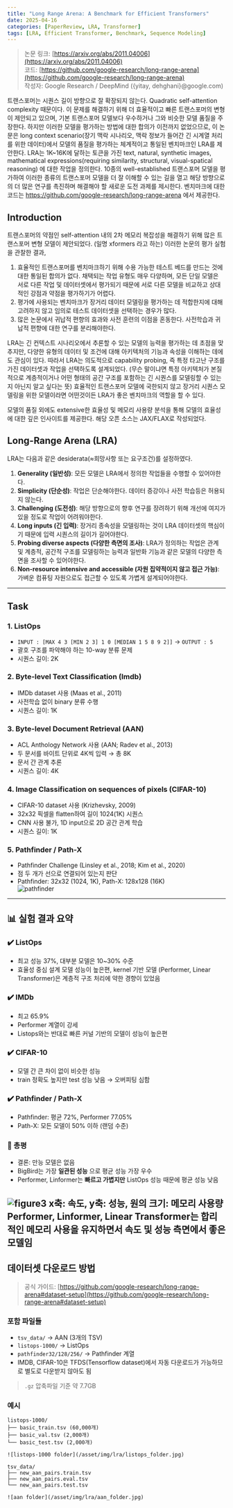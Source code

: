 ```yaml
---
title: "Long Range Arena: A Benchmark for Efficient Transformers"
date: 2025-04-16
categories: [PaperReview, LRA, Transformer]
tags: [LRA, Efficient Transformer, Benchmark, Sequence Modeling]
---
```


> 논문 링크: [https://arxiv.org/abs/2011.04006](https://arxiv.org/abs/2011.04006)  
> 코드: [https://github.com/google-research/long-range-arena](https://github.com/google-research/long-range-arena)  
> 작성자: Google Research / DeepMind ({yitay, dehghani}@google.com)

트랜스포머는 시퀀스 길이 방향으로 잘 확장되지 않는다. Quadratic self-attention complexity 때문이다. 이 문제를 해결하기 위해 더 효율적이고 빠른 트랜스포머의 변형이 제안되고 있으며, 기본 트랜스포머 모델보다 우수하거나 그와 비슷한 모델 품질을 주장한다. 하지만 이러한 모델을 평가하는 방법에 대한 합의가 이전까지 없었으므로, 이 논문은 long context scenario(장기 맥락 시나리오, 맥락 정보가 들어간 긴 시계열 처리를 위한 데이터)에서 모델의 품질을 평가하는 체계적이고 통일된 벤치마크인 LRA를 제안한다. LRA는 1K~16K에 달하는 토큰을 가진 text, natural, synthetic images, mathematical expressions(requiring similarity, structural, visual-spatical reasoning) 에 대한 작업을 정의한다. 10종의 well-established 트랜스포머 모델을 평가하여 이러한 종류의 트랜스포머 모델을 더 잘 이해할 수 있는 길을 열고 해당 방향으로의 더 많은 연구를 촉진하며 해결해야 할 새로운 도전 과제를 제시한다. 벤치마크에 대한 코드는  https://github.com/google-research/long-range-arena 에서 제공한다.

## Introduction
트랜스포머의 약점인 self-attention 내의 2차 메모리 복잡성을 해결하기 위해 많은 트랜스포머 변형 모델이 제안되었다. (일명 xformers 라고 하는) 이러한 논문의 평가 실험을 관찰한 결과,  

1. 효율적인 트랜스포머를 벤치마크하기 위해 수용 가능한 테스트 베드를 만드는 것에 대한 통일된 합의가 없다. 채택되는 작업 유형도 매우 다양하며, 모든 단일 모델은 서로 다른 작업 및 데이터셋에서 평가되기 때문에 서로 다른 모델을 비교하고 상대적인 강점과 약점을 평가하기가 어렵다.  
2. 평가에 사용되는 벤치마크가 장거리 데이터 모델링을 평가하는 데 적합한지에 대해 고려하지 않고 임의로 테스트 데이터셋을 선택하는 경우가 많다.  
3. 많은 논문에서 귀납적 편향의 효과와 사전 훈련의 이점을 혼동한다. 사전학습과 귀납적 편향에 대한 연구를 분리해야한다.  

LRA는 긴 컨텍스트 시나리오에서 추론할 수 있는 모델의 능력을 평가하는 데 초점을 맞추지만, 다양한 유형의 데이터 및 조건에 대해 아키텍처의 기능과 속성을 이해하는 데에도 관심이 있다. 따라서 LRA는 의도적으로 capability probing, 즉 특정 타고난 구조를 가진 데이터셋과 작업을 선택하도록 설계되었다. (무슨 말이냐면 특정 아키텍처가 본질적으로 계층적이거나 어떤 형태의 공간 구조를 포함하는 긴 시퀀스를 모델링할 수 있는지 아닌지 알고 싶다는 뜻) 효율적인 트랜스포머 모델에 국한되지 않고 장거리 시퀀스 모델링을 위한 모델이라면 어떤것이든 LRA가 좋은 벤치마크의 역할을 할 수 있다.  

모델의 품질 외에도 extensive한 효율성 및 메모리 사용량 분석을 통해 모델의 효율성에 대한 깊은 인사이트를 제공한다. 해당 오픈 소스는 JAX/FLAX로 작성되었다.  

## Long-Range Arena (LRA)
LRA는 다음과 같은 desiderata(≈희망사항 또는 요구조건)를 설정하였다.  

1. **Generality (일반성)**: 모든 모델은 LRA에서 정의한 작업들을 수행할 수 있어야한다.  
2. **Simplicity (단순성)**: 작업은 단순해야한다. 데이터 증강이나 사전 학습등은 허용되지 않는다.  
3. **Challenging (도전성)**: 해당 방향으로의 향후 연구를 장려하기 위해 개선에 여지가 있을 정도로 작업이 어려워야한다.  
4. **Long inputs (긴 입력)**: 장거리 종속성을 모델링하는 것이 LRA 데이터셋의 핵심이기 때문에 입력 시퀀스의 길이가 길어야한다.  
5. **Probing diverse aspects (다양한 측면의 조사)**: LRA가 정의하는 작업은 관계 및 계층적, 공간적 구조를 모델링하는 능력과 일반화 기능과 같은 모델의 다양한 측면을 조사할 수 있어야한다.  
6. **Non-resource intensive and accessible (자원 집약적이지 않고 접근 가능)**: 가벼운 컴퓨팅 자원으로도 접근할 수 있도록 가볍게 설계되어야한다.  

---

## Task

### 1. ListOps
- `INPUT : [MAX 4 3 [MIN 2 3] 1 0 [MEDIAN 1 5 8 9 2]]` → `OUTPUT : 5`
- 괄호 구조를 파악해야 하는 10-way 분류 문제
- 시퀀스 길이: 2K

### 2. Byte-level Text Classification (Imdb)
- IMDb dataset 사용 (Maas et al., 2011)
- 사전학습 없이 binary 분류 수행
- 시퀀스 길이: 1K

### 3. Byte-level Document Retrieval (AAN)
- ACL Anthology Network 사용 (AAN; Radev et al., 2013)
- 두 문서를 바이트 단위로 4K씩 입력 → 총 8K
- 문서 간 관계 추론
- 시퀀스 길이: 4K

### 4. Image Classification on sequences of pixels (CIFAR-10)
- CIFAR-10 dataset 사용 (Krizhevsky, 2009)
- 32x32 픽셀을 flatten하여 길이 1024(1K) 시퀀스
- CNN 사용 불가, 1D input으로 2D 공간 관계 학습
- 시퀀스 길이: 1K

### 5. Pathfinder / Path-X
- Pathfinder Challenge (Linsley et al., 2018; Kim et al., 2020)
- 점 두 개가 선으로 연결되어 있는지 판단
- Pathfinder: 32x32 (1024, 1K), Path-X: 128x128 (16K)  
![pathfinder](/asset/img/lra/pathfinder.jpg)

---

## 📊 실험 결과 요약

### ✔️ ListOps
- 최고 성능 37%, 대부분 모델은 10~30% 수준
- 효율성 중심 설계 모델 성능이 높은편, kernel 기반 모델 (Performer, Linear Transformer)은 계층적 구조 처리에 약한 경향이 있었음

### ✔️ IMDb
- 최고 65.9%
- Performer 계열이 강세
- Listops와는 반대로 빠른 커널 기반의 모델이 성능이 높은편

### ✔️ CIFAR-10
- 모델 간 큰 차이 없이 비슷한 성능
- train 정확도 높지만 test 성능 낮음 → 오버피팅 심함

### ✔️ Pathfinder / Path-X
- Pathfinder: 평균 72%, Performer 77.05%
- Path-X: 모든 모델이 50% 이하 (랜덤 수준)

### 🧾 총평

- 결론: 만능 모델은 없음
- BigBird는 가장 **일관된 성능** 으로 평균 성능 가장 우수
- Performer, Linformer는 **빠르고 가볍지만** ListOps 성능 때문에 평균 성능 낮음

![figure3](/asset/img/lra/figure3.jpg)
x축: 속도, y축: 성능, 원의 크기: 메모리 사용량  
Performer, Linformer, Linear Transformer는 합리적인 메모리 사용을 유지하면서 속도 및 성능 측면에서 좋은 모델임
---

## 데이터셋 다운로드 방법

> 공식 가이드: [https://github.com/google-research/long-range-arena#dataset-setup](https://github.com/google-research/long-range-arena#dataset-setup)

### 포함 파일들

- `tsv_data/` → AAN (3개의 TSV)
- `listops-1000/` → ListOps
- `pathfinder32/128/256/` → Pathfinder 계열
- IMDB, CIFAR-10은 TFDS(Tensorflow dataset)에서 자동 다운로드가 가능하므로 별도로 다운받지 않아도 됨

> `.gz` 압축파일 기준 약 7.7GB

### 예시

```text
listops-1000/
├── basic_train.tsv (60,000개)
├── basic_val.tsv (2,000개)
└── basic_test.tsv (2,000개)

![listops-1000 folder](/asset/img/lra/listops_folder.jpg)

tsv_data/
├── new_aan_pairs.train.tsv
├── new_aan_pairs.eval.tsv
└── new_aan_pairs.test.tsv

![aan folder](/asset/img/lra/aan_folder.jpg)
